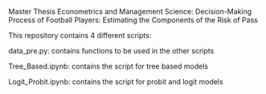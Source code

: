 Master Thesis Econometrics and Management Science:
Decision-Making Process of Football Players: Estimating the Components of the Risk of Pass

This repository contains 4 different scripts:

data_pre.py: contains functions to be used in the other scripts

Tree_Based.ipynb: contains the script for tree based models

Logit_Probit.ipynb: contains the script for probit and logit models
